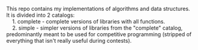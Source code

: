 This repo contains my implementations of algorithms and data structures. <br>
It is divided into 2 catalogs: <br>
&nbsp;&nbsp;&nbsp;&nbsp;1. complete - complete versions of libraries with all functions. <br>
&nbsp;&nbsp;&nbsp;&nbsp;2. simple - simpler versions of libraries from the "complete" catalog, predominantly meant to be used for competitive programming (stripped of everything that isn't really useful during contests).
